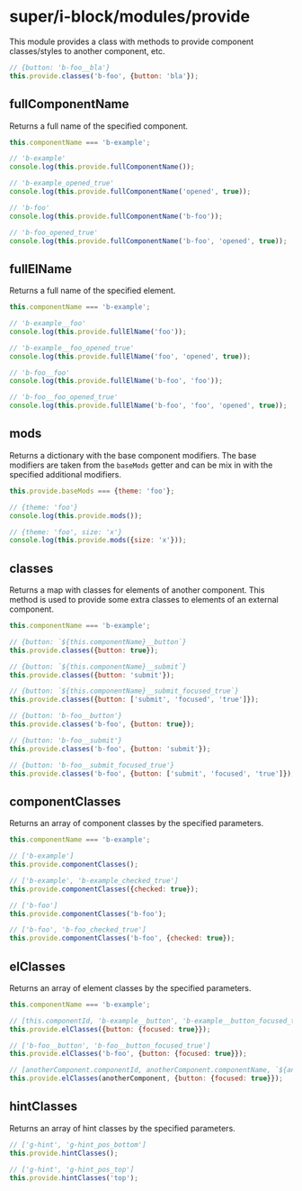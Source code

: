 # super/i-block/modules/provide

This module provides a class with methods to provide component classes/styles to another component, etc.

```js
// {button: 'b-foo__bla'}
this.provide.classes('b-foo', {button: 'bla'});
```

## fullComponentName

Returns a full name of the specified component.

```js
this.componentName === 'b-example';

// 'b-example'
console.log(this.provide.fullComponentName());

// 'b-example_opened_true'
console.log(this.provide.fullComponentName('opened', true));

// 'b-foo'
console.log(this.provide.fullComponentName('b-foo'));

// 'b-foo_opened_true'
console.log(this.provide.fullComponentName('b-foo', 'opened', true));
```

## fullElName

Returns a full name of the specified element.

```js
this.componentName === 'b-example';

// 'b-example__foo'
console.log(this.provide.fullElName('foo'));

// 'b-example__foo_opened_true'
console.log(this.provide.fullElName('foo', 'opened', true));

// 'b-foo__foo'
console.log(this.provide.fullElName('b-foo', 'foo'));

// 'b-foo__foo_opened_true'
console.log(this.provide.fullElName('b-foo', 'foo', 'opened', true));
```

## mods

Returns a dictionary with the base component modifiers.
The base modifiers are taken from the `baseMods` getter and can be mix in with the specified additional modifiers.

```js
this.provide.baseMods === {theme: 'foo'};

// {theme: 'foo'}
console.log(this.provide.mods());

// {theme: 'foo', size: 'x'}
console.log(this.provide.mods({size: 'x'}));
```

## classes

Returns a map with classes for elements of another component.
This method is used to provide some extra classes to elements of an external component.

```js
this.componentName === 'b-example';

// {button: `${this.componentName}__button`}
this.provide.classes({button: true});

// {button: `${this.componentName}__submit`}
this.provide.classes({button: 'submit'});

// {button: `${this.componentName}__submit_focused_true`}
this.provide.classes({button: ['submit', 'focused', 'true']});

// {button: 'b-foo__button'}
this.provide.classes('b-foo', {button: true});

// {button: 'b-foo__submit'}
this.provide.classes('b-foo', {button: 'submit'});

// {button: 'b-foo__submit_focused_true'}
this.provide.classes('b-foo', {button: ['submit', 'focused', 'true']});
```

## componentClasses

Returns an array of component classes by the specified parameters.

```js
this.componentName === 'b-example';

// ['b-example']
this.provide.componentClasses();

// ['b-example', 'b-example_checked_true']
this.provide.componentClasses({checked: true});

// ['b-foo']
this.provide.componentClasses('b-foo');

// ['b-foo', 'b-foo_checked_true']
this.provide.componentClasses('b-foo', {checked: true});
```

## elClasses

Returns an array of element classes by the specified parameters.

```js
this.componentName === 'b-example';

// [this.componentId, 'b-example__button', 'b-example__button_focused_true']
this.provide.elClasses({button: {focused: true}});

// ['b-foo__button', 'b-foo__button_focused_true']
this.provide.elClasses('b-foo', {button: {focused: true}});

// [anotherComponent.componentId, anotherComponent.componentName, `${anotherComponent.componentName}__button_focused_true`]
this.provide.elClasses(anotherComponent, {button: {focused: true}});
```

## hintClasses

Returns an array of hint classes by the specified parameters.

```js
// ['g-hint', 'g-hint_pos_bottom']
this.provide.hintClasses();

// ['g-hint', 'g-hint_pos_top']
this.provide.hintClasses('top');
```
